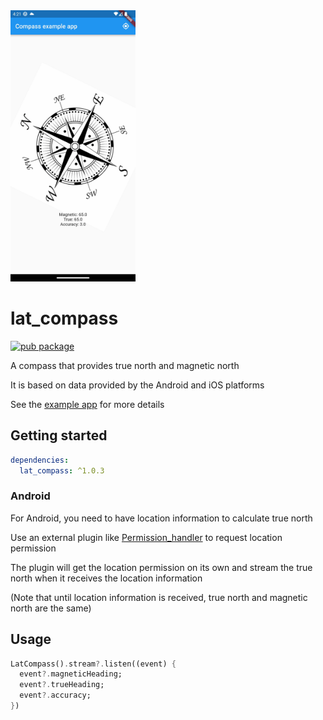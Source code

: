 <img src="https://raw.githubusercontent.com/ClaudeChey/lat_compass/main/images/screenshot.gif" width=200>


# lat_compass

[![pub package](https://img.shields.io/pub/v/lat_compass.svg)](https://pub.dartlang.org/packages/lat_compass)

A compass that provides true north and magnetic north

It is based on data provided by the Android and iOS platforms

See the [example app](https://github.com/ClaudeChey/lat_compass/blob/main/example/lib/main.dart) for more details


## Getting started

```yaml
dependencies:
  lat_compass: ^1.0.3
```


### Android
For Android, you need to have location information to calculate true north

Use an external plugin like [Permission_handler](https://pub.dev/packages/permission_handler)  to request location permission

The plugin will get the location permission on its own and stream the true north when it receives the location information

(Note that until location information is received, true north and magnetic north are the same)


## Usage
```dart
LatCompass().stream?.listen((event) {
  event?.magneticHeading;
  event?.trueHeading;
  event?.accuracy;
})
```
